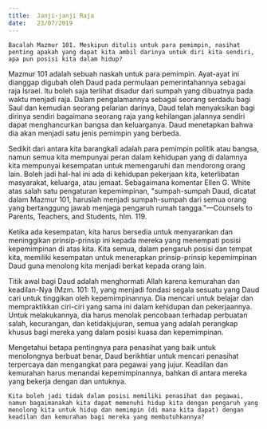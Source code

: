 ```yaml
---
title:  Janji-janji Raja
date:   23/07/2019
---
```


`Bacalah Mazmur 101. Meskipun ditulis untuk para pemimpin, nasihat penting apakah yang dapat kita ambil darinya untuk diri kita sendiri, apa pun posisi kita dalam hidup?`

Mazmur 101 adalah sebuah naskah untuk para pemimpin. Ayat-ayat ini dianggap digubah oleh Daud pada permulaan pemerintahannya sebagai raja Israel. ltu boleh saja terlihat disadur dari sumpah yang dibuatnya pada waktu menjadi raja. Dalam pengalamannya sebagai seorang serdadu bagi Saul dan kemudian seorang pelarian darinya, Daud telah menyaksikan bagi dirinya sendiri bagaimana seorang raja yang kehilangan jalannya sendiri dapat menghancurkan bangsa dan keluarganya. Daud menetapkan bahwa dia akan menjadi satu jenis pemimpin yang berbeda.

Sedikit dari antara kita barangkali adalah para pemimpin politik atau bangsa, namun semua kita mempunyai peran dalam kehidupan yang di dalamnya kita mempunyai kesempatan untuk memengaruhi dan mendorong orang Iain. Boleh jadi hal-hal ini ada di kehidupan pekerjaan kita, keterlibatan masyarakat, keluarga, atau jemaat. Sebagaimana komentar Ellen G. White atas salah satu pengaturan kepemimpinan, "sumpah-sumpah Daud, dicatat dalam Mazmur 101, haruslah menjadi sumpah-sumpah dari semua orang yang bertanggung jawab menjaga pengaruh rumah tangga."—Counsels to Parents, Teachers, and Students, hlm. 119.

Ketika ada kesempatan, kita harus bersedia untuk menyarankan dan meninggikan prinsip-prinsip ini kepada mereka yang menempati posisi kepemimpinan di atas kita. Kita semua, dalam pengaruh posisi dan tempat kita, memiliki kesempatan untuk menerapkan prinsip-prinsip kepemimpinan Daud guna menolong kita menjadi berkat kepada orang Iain.

Titik awal bagi Daud adalah menghormati Allah karena kemurahan dan keadilan-Nya (Mzm. 101: 1), yang menjadi fondasi segala sesuatu yang Daud cari untuk tinggikan oleh kepemimpinannya. Dia mencari untuk belajar dan mempraktikkan ciri-ciri yang sama ini dalam kehidupan dan pekerjaannya. Untuk melakukannya, dia harus menolak pencobaan terhadap perbuatan salah, kecurangan, dan ketidakjujuran, semua yang adalah perangkap khusus bagi mereka yang dalam posisi kuasa dan kepemimpinan.

Mengetahui betapa pentingnya para penasihat yang baik untuk menolongnya berbuat benar, Daud berikhtiar untuk mencari penasihat terpercaya dan mengangkat para pegawai yang jujur. Keadilan dan kemurahan harus menandai kepemimpinannya, bahkan di antara mereka yang bekerja dengan dan untuknya.

`Kita boleh jadi tidak dalam posisi memiliki penasihat dan pegawai, namun bagaimanakah kita dapat memenuhi hidup kita dengan pengaruh yang menolong kita untuk hidup dan memimpin (di mana kita dapat) dengan keadilan dan kemurahan bagi mereka yang membutuhkannya?`